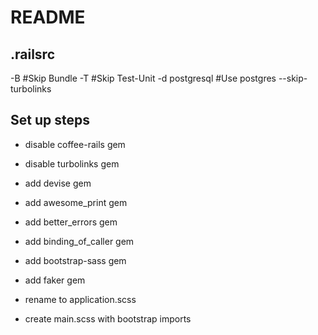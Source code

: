 # README

## .railsrc
-B #Skip Bundle
-T #Skip Test-Unit
-d postgresql #Use postgres
--skip-turbolinks

## Set up steps
- disable coffee-rails gem
- disable turbolinks gem

- add devise gem
- add awesome_print gem
- add better_errors gem
- add binding_of_caller gem
- add bootstrap-sass gem
- add faker gem

- rename to application.scss
- create main.scss with bootstrap imports
